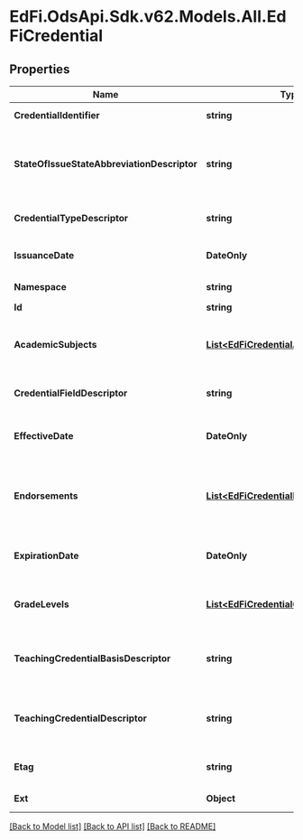 # EdFi.OdsApi.Sdk.v62.Models.All.EdFiCredential

## Properties

Name | Type | Description | Notes
------------ | ------------- | ------------- | -------------
**CredentialIdentifier** | **string** | Identifier or serial number assigned to the credential. | 
**StateOfIssueStateAbbreviationDescriptor** | **string** | The abbreviation for the name of the state (within the United States) or extra-state jurisdiction in which a license/credential was issued. | 
**CredentialTypeDescriptor** | **string** | An indication of the category of credential an individual holds. | 
**IssuanceDate** | **DateOnly** | The month, day, and year on which an active credential was issued to an individual. | 
**Namespace** | **string** | Namespace for the credential. | 
**Id** | **string** |  | [optional] 
**AcademicSubjects** | [**List&lt;EdFiCredentialAcademicSubject&gt;**](EdFiCredentialAcademicSubject.md) | An unordered collection of credentialAcademicSubjects. The academic subjects to which the credential pertains. | [optional] 
**CredentialFieldDescriptor** | **string** | The field of certification for the certificate (e.g., Mathematics, Music). | [optional] 
**EffectiveDate** | **DateOnly** | The year, month and day on which an active credential held by an individual was issued. | [optional] 
**Endorsements** | [**List&lt;EdFiCredentialEndorsement&gt;**](EdFiCredentialEndorsement.md) | An unordered collection of credentialEndorsements. Endorsements are attachments to teaching certificates and indicate areas of specialization. | [optional] 
**ExpirationDate** | **DateOnly** | The month, day, and year on which an active credential held by an individual will expire. | [optional] 
**GradeLevels** | [**List&lt;EdFiCredentialGradeLevel&gt;**](EdFiCredentialGradeLevel.md) | An unordered collection of credentialGradeLevels. The grade level(s) certified for teaching. | [optional] 
**TeachingCredentialBasisDescriptor** | **string** | An indication of the pre-determined criteria for granting the teaching credential that an individual holds. | [optional] 
**TeachingCredentialDescriptor** | **string** | An indication of the category of a legal document giving authorization to perform teaching assignment services. | [optional] 
**Etag** | **string** | A unique system-generated value that identifies the version of the resource. | [optional] 
**Ext** | **Object** | Extensions to the Credential entity. | [optional] 

[[Back to Model list]](../../README.md#documentation-for-models) [[Back to API list]](../../README.md#documentation-for-api-endpoints) [[Back to README]](../../README.md)

